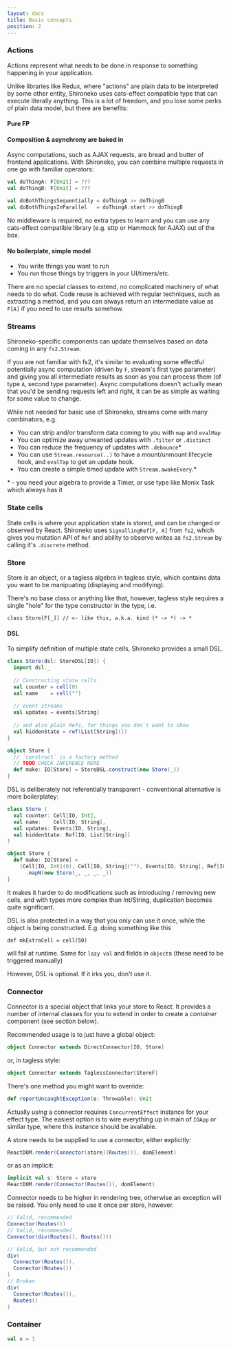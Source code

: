 ```yaml
---
layout: docs
title: Basic concepts
position: 2
---
```


### Actions
Actions represent what needs to be done in response to something
happening in your application.

Unlike libraries like Redux, where "actions" are plain data to be
interpreted by some other entity, Shironeko uses cats-effect compatible
type that can execute literally anything. This is a lot of freedom, and
you lose some perks of plain data model, but there are benefits:

#### Pure FP


#### Composition & asynchrony are baked in
Async computations, such as AJAX requests, are bread and butter of
frontend applications. With Shironeko, you can combine multiple requests
in one go with familiar operators:

```scala
val doThingA: F[Unit] = ???
val doThingB: F[Unit] = ???

val doBothThingsSequentially = doThingA >> doThingB
val doBothThingsInParallel   = doThingA.start >> doThingB
```

No middleware is required, no extra types to learn and you can use
any cats-effect compatible library (e.g. sttp or Hammock for AJAX) out
of the box.


#### No boilerplate, simple model
- You write things you want to run
- You run those things by triggers in your UI/timers/etc.

There are no special classes to extend, no complicated machinery of what
needs to do what. Code reuse is achieved with regular techniques, such
as extracting a method, and you can always return an intermediate value
as `F[A]` if you need to use results somehow.

### Streams
Shironeko-specific components can update themselves based on data
coming in any `fs2.Stream`.

If you are not familiar with fs2, it's similar to evaluating some
effectful potentially async computation (driven by `F`, stream's first
type parameter) and giving you all intermediate results as soon as you
can process them (of type `A`, second type parameter). Async 
computations doesn't actually mean that you'd be sending requests left
and right, it can be as simple as waiting for some value to change.

While not needed for basic use of Shironeko, streams come with many
combinators, e.g.
- You can strip and/or transform data coming to you with `map` and
`evalMap`
- You can optimize away unwanted updates with `.filter` or `.distinct`
- You can reduce the frequency of updates with `.debounce`*
- You can use `Stream.resource(..)` to have a mount/unmount lifecycle
hook, and `evalTap` to get an update hook.
- You can create a simple timed update with `Stream.awakeEvery`.*

\* - you need your algebra to provide a Timer, or use type like Monix
Task which always has it

### State cells
State cells is where your application state is stored, and can be
changed or observed by React. Shironeko uses `SignallingRef[F, A]` from
`fs2`, which gives you mutation API of `Ref` and ability to observe
writes as `fs2.Stream` by calling it's `.discrete` method.


### Store
Store is an object, or a tagless algebra in tagless style, which
contains data you want to be manipuating (displaying and modifying).

There's no base class or anything like that, however, tagless style
requires a single "hole" for the type constructor in the type, i.e.

```
class Store[F[_]] // <- like this, a.k.a. kind (* -> *) -> *
```

#### DSL
To simplify definition of multiple state cells, Shironeko provides a
small DSL.

```scala
class Store(dsl: StoreDSL[IO]) {
  import dsl._
  
  // Constructing state cells
  val counter = cell(0)
  val name    = cell("")
  
  // event streams
  val updates = events[String]
  
  // and also plain Refs, for things you don't want to show
  val hiddenState = ref(List[String]())
}

object Store {
  // `construct` is a factory method
  // TODO CHECK INFERENCE HERE
  def make: IO[Store] = StoreDSL.construct(new Store(_))
}
```

DSL is deliberately not referentially transparent - conventional
alternative is more boilerplatey:

```scala
class Store (
  val counter: Cell[IO, Int],
  val name:    Cell[IO, String],
  val updates: Events[IO, String],
  val hiddenState: Ref[IO, List[String]]
)

object Store {
  def make: IO[Store] =
    (Cell[IO, Int](0), Cell[IO, String](""), Events[IO, String], Ref[IO].of(List[String]()))
      .mapN(new Store(_, _, _, _))
}
```

It makes it harder to do modifications such as introducing / removing new
cells, and with types more complex than Int/String, duplication becomes
quite significant.

DSL is also protected in a way that you only can use it once, while
the object is being constructed. E.g. doing something like this
```
def mkExtraCell = cell(50)
```
will fail at runtime. Same for `lazy val` and fields in `object`s (these
need to be triggered manually)

However, DSL is optional. If it irks you, don't use it.

### Connector

Connector is a special object that links your store to React.
It provides a number of internal classes for you to extend in order
to create a _container_ component (see section below).

Recommended usage is to just have a global object:
```scala
object Connector extends DirectConnector[IO, Store]
```

or, in tagless style:

```scala
object Connector extends TaglessConnector[StoreF]
```

There's one method you might want to override:
```scala
def reportUncaughtException(e: Throwable): Unit
```

Actually _using_ a connector requires `ConcurrentEffect` instance for
your effect type. The easiest option is to wire everything up in main
of `IOApp` or similar type, where this instance should be available.

A store needs to be supplied to use a connector, either explicitly:

```scala
ReactDOM.render(Connector(store)(Routes()), domElement)
```

or as an implicit:

```scala
implicit val s: Store = store
ReactDOM.render(Connector(Routes()), domElement)
```

Connector needs to be higher in rendering tree, otherwise an exception
will be raised. You only need to use it once per store, however.

```scala
// Valid, recommended
Connector(Routes())
// Valid, recommended
Connector(div(Routes(), Routes()))

// Valid, but not recommended
div(
  Connector(Routes()),
  Connector(Routes())
)
// Broken
div(
  Connector(Routes()),
  Routes()
)
```

### Container

```scala mdoc
val x = 1
```